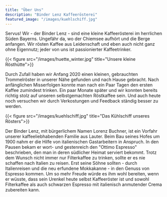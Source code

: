 ```yaml
---
title: "Über Uns"
description: "Binder Lenz Kaffeerösterei"
featured_image: "/images/kuehlschiff.jpg"
---
```


Servus!
Wir - der Binder Lenz - sind eine kleine Kaffeerösterei im herrlichen Süden Bayerns.
Ungefähr da, wo der Chiemsee aufhört und die Berge anfangen.
Wir rösten Kaffee aus Leidenschaft und eben auch nicht ganz ohne Eigennutz;
jeder von uns ist passionierter Kaffeetrinker.

{{< figure src="/images/huette_winter.jpg" title="Unsere kleine Rösthütte">}}

Durch Zufall haben wir Anfang 2020 einen kleinen, gebrauchten Trommelröster in unserer Nähe gefunden und nach Hause gebracht.
Nach anfänglichen Misserfolgen konnte man nach ein Paar Tagen den ersten Kaffee zumindest trinken.
Ein paar Monate später und wir konnten bereits richtig stolz auf unseren selbstgemachten Röstkaffee sein.
Und auch heute noch versuchen wir durch Verkostungen und Feedback ständig besser zu werden.

{{< figure src="/images/kuehlschiff.jpg" title="Das Kühlschiff unseres Rösters">}}

Der Binder Lenz, mit bürgerlichem Namen Lorenz Buchner, ist ein Vorfahr unserer kaffeeliebhabenden Familie aus Lauter.
Beim Bau seines Hofes um 1900 nahm er die Hilfe von italienischen Gastarbeitern in Anspruch.
In den Pausen bekam er wort- und gestenreich den "Ottimo Espresso" beschrieben, den man in deren südlicher Heimat serviert bekommt.
Trotz dem Wunsch nicht immer nur Filterkaffee zu trinken, sollte er es nie schaffen nach Italien zu reisen.
Erst seine Söhne sollten - durch Italienreisen und die neu erfundene Mokkakanne - in den Genuss von Espresso kommen.
Um so mehr Freude würde es ihm wohl bereiten, wenn er wüsste, dass sein Urenkel heute selbst Kaffeeröster ist und sowohl Filterkaffee als auch schwarzen Espresso mit italienisch anmutender Crema zubereiten kann.
